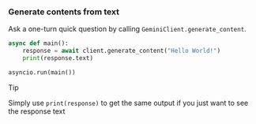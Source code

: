 ### Generate contents from text

Ask a one-turn quick question by calling `GeminiClient.generate_content`.

```python
async def main():
    response = await client.generate_content("Hello World!")
    print(response.text)

asyncio.run(main())
```

> [!TIP]
>
> Simply use `print(response)` to get the same output if you just want to see the response text